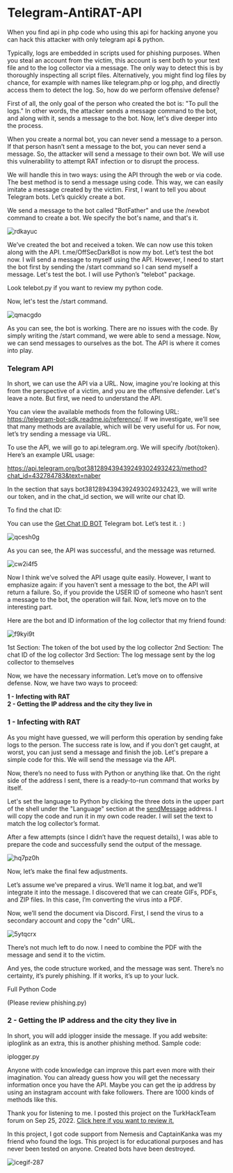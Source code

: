 <h1>Telegram-AntiRAT-API</h1>

When you find api in php code who using this api for hacking anyone you can hack this attacker with only telegram api &amp; python.

Typically, logs are embedded in scripts used for phishing purposes. When you steal an account from the victim, this account is sent both to your text file and to the log collector via a message. The only way to detect this is by thoroughly inspecting all script files. Alternatively, you might find log files by chance, for example with names like telegram.php or log.php, and directly access them to detect the log. So, how do we perform offensive defense?

First of all, the only goal of the person who created the bot is: "To pull the logs." In other words, the attacker sends a message command to the bot, and along with it, sends a message to the bot. Now, let's dive deeper into the process.

When you create a normal bot, you can never send a message to a person. If that person hasn’t sent a message to the bot, you can never send a message. So, the attacker will send a message to their own bot. We will use this vulnerability to attempt RAT infection or to disrupt the process.

We will handle this in two ways: using the API through the web or via code. The best method is to send a message using code. This way, we can easily imitate a message created by the victim. First, I want to tell you about Telegram bots. Let’s quickly create a bot.

We send a message to the bot called "BotFather" and use the /newbot command to create a bot. We specify the bot's name, and that's it.

![rdkayuc](https://github.com/user-attachments/assets/2ca37417-3de0-40bd-857f-08ef264b32be)

We’ve created the bot and received a token. We can now use this token along with the API. t.me/OffSecDarkBot is now my bot. Let’s test the bot now. I will send a message to myself using the API. However, I need to start the bot first by sending the /start command so I can send myself a message. Let's test the bot. I will use Python’s "telebot" package.

Look telebot.py if you want to review my python code.

Now, let's test the /start command.

![qmacgdo](https://github.com/user-attachments/assets/51879164-946e-49ee-8eee-10f449b6e1b7)

As you can see, the bot is working. There are no issues with the code. By simply writing the /start command, we were able to send a message. Now, we can send messages to ourselves as the bot. The API is where it comes into play.

<h3>Telegram API</h2>

In short, we can use the API via a URL. Now, imagine you're looking at this from the perspective of a victim, and you are the offensive defender. Let's leave a note. But first, we need to understand the API.

You can view the available methods from the following URL: https://telegram-bot-sdk.readme.io/reference/. If we investigate, we’ll see that many methods are available, which will be very useful for us. For now, let’s try sending a message via URL.

To use the API, we will go to api.telegram.org. We will specify /bot{token}. Here’s an example URL usage:

https://api.telegram.org/bot3812894394392493024932423/method?chat_id=432784783&text=naber

In the section that says bot3812894394392493024932423, we will write our token, and in the chat_id section, we will write our chat ID.

To find the chat ID:

You can use the <a href="https://t.me/get_my_telegram_chat_id_bot" target="_blank">Get Chat ID BOT</a> Telegram bot. Let’s test it. : )

![qcesh0g](https://github.com/user-attachments/assets/7f0be1a9-b032-4528-b121-615edf9c9b0f)

As you can see, the API was successful, and the message was returned.

![cw2i4f5](https://github.com/user-attachments/assets/c24d76e1-3874-4815-9514-f2c805058991)

Now I think we’ve solved the API usage quite easily. However, I want to emphasize again: if you haven’t sent a message to the bot, the API will return a failure. So, if you provide the USER ID of someone who hasn’t sent a message to the bot, the operation will fail. Now, let’s move on to the interesting part.

Here are the bot and ID information of the log collector that my friend found:

![f9kyi9t](https://github.com/user-attachments/assets/c41343ec-2596-4811-b733-6d0a35e726d9)

1st Section: The token of the bot used by the log collector
2nd Section: The chat ID of the log collector
3rd Section: The log message sent by the log collector to themselves

Now, we have the necessary information. Let’s move on to offensive defense. Now, we have two ways to proceed:

<b>1 - Infecting with RAT</b><br>
<b>2 - Getting the IP address and the city they live in</b>

<h3>1 - Infecting with RAT</h3>

As you might have guessed, we will perform this operation by sending fake logs to the person. The success rate is low, and if you don’t get caught, at worst, you can just send a message and finish the job. Let's prepare a simple code for this. We will send the message via the API.

Now, there’s no need to fuss with Python or anything like that. On the right side of the address I sent, there is a ready-to-run command that works by itself.

Let's set the language to Python by clicking the three dots in the upper part of the shell under the "Language" section at the <a href="https://telegram-bot-sdk.readme.io/reference/sendmessage" target="_blank">sendMessage</a> address. I will copy the code and run it in my own code reader. I will set the text to match the log collector’s format.

After a few attempts (since I didn’t have the request details), I was able to prepare the code and successfully send the output of the message.

![hq7pz0h](https://github.com/user-attachments/assets/528f1a11-7aa7-4b23-aaa2-15a35c66d3a9)

Now, let’s make the final few adjustments.

Let’s assume we’ve prepared a virus. We’ll name it log.bat, and we’ll integrate it into the message. I discovered that we can create GIFs, PDFs, and ZIP files. In this case, I’m converting the virus into a PDF.

Now, we’ll send the document via Discord. First, I send the virus to a secondary account and copy the "cdn" URL.

![5ytqcrx](https://github.com/user-attachments/assets/0f6f3752-8f60-4293-b195-f1b3b5d21758)

There’s not much left to do now. I need to combine the PDF with the message and send it to the victim.

And yes, the code structure worked, and the message was sent. There’s no certainty, it’s purely phishing. If it works, it’s up to your luck.

Full Python Code

(Please review phishing.py)

<h3>2 - Getting the IP address and the city they live in</h3>

In short, you will add iplogger inside the message. If you add website: iploglink as an extra, this is another phishing method. Sample code:

iplogger.py 

Anyone with code knowledge can improve this part even more with their imagination. You can already guess how you will get the necessary information once you have the API. Maybe you can get the ip address by using an instagram account with fake followers. There are 1000 kinds of methods like this.

Thank you for listening to me. I posted this project on the TurkHackTeam forum on Sep 25, 2022. <a href="https://www.turkhackteam.org/konular/telegram-logcularina-rat-yedirin-ofansif-savunma.2024595/" target="_blank">Click here if you want to review it.</a>

In this project, I got code support from Nemesis and CaptainKanka was my friend who found the logs. This project is for educational purposes and has never been tested on anyone. Created bots have been destroyed.

![icegif-287](https://github.com/user-attachments/assets/8a5955c4-eb1d-45f5-a377-ad67c2ba17c4)

